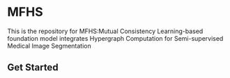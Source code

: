 <div>
<h1>MFHS</h1>
</div>
This is the repository for MFHS:Mutual Consistency Learning-based foundation model integrates Hypergraph Computation for Semi-supervised Medical Image Segmentation
<div>
<h2>Get Started</h2>
</div>
